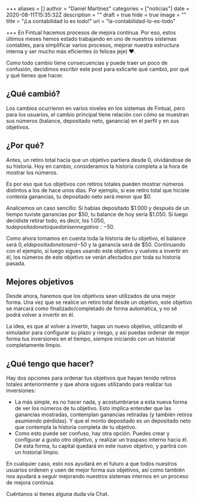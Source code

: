 +++
aliases = []
author = "Daniel Martínez"
categories = ["noticias"]
date = 2020-08-11T15:35:32Z
description = ""
draft = true
hide = true
image = ""
title = "¡La contabilidad lo es todo!"
url = "la-contabilidad-lo-es-todo"

+++
En Fintual hacemos procesos de mejora continua. Por eso, estos últimos meses hemos estado trabajando en uno de nuestros sistemas contables, para simplificar varios procesos, mejorar nuestra estructura interna y ser mucho más eficientes (o felices jeje) ❤️.

Como todo cambio tiene consecuencias y puede traer un poco de confusión, decidimos escribir este post para exlicarte qué cambió, por qué y qué tienes que hacer.

## ¿Qué cambió?

Los cambios ocurrieron en varios niveles en los sistemas de Fintual, pero para los usuarios, el cambio principal tiene relación con cómo se muestran sus números (balance, depositado neto, ganancia) en el perfil y en sus objetivos.

## ¿Por qué?

Antes, un retiro total hacía que un objetivo partiera desde 0, olvidándose de su historia. Hoy en cambio, consideramos la historia completa a la hora de mostrar los números.

Es por eso que tus objetivos con retiros totales pueden mostrar números distintos a los de hace unos días. Por ejemplo, si ese retiro total que hiciste contenía ganancias, tu depositado neto será menor que $0.

Analicemos un caso sencillo: Si habías depositado $1.000 y después de un tiempo tuviste ganancias por $50, tu balance de hoy sería $1.050. Si luego decidiste retirar todo, es decir, los $1.050, tu depositado neto quedaría en negativo: -$50.

Como ahora tomamos en cuenta toda la historia de tu objetivo, el balance será $0, el depositado neto será -$50 y la ganancia será de $50. Continuando con el ejemplo, si luego sigues usando este objetivo y vuelves a invertir en él, los números de este objetivo se verán afectados por toda su historia pasada.

## Mejores objetivos

Desde ahora, haremos que los objetivos sean utilizados de una mejor forma. Una vez que se realice un retiro total desde un objetivo, este objetivo se marcará como finalizado/completado de forma automática, y no sé podrá volver a invertir en él.

La idea, es que al volver a invertir, hagas un nuevo objetivo, utilizando el simulador para configurar su plazo y riesgo, y así puedas ordenar de mejor forma tus inversiones en el tiempo, siempre iniciando con un historial completamente limpio.

## ¿Qué tengo que hacer?

Hay dos opciones para ordenar tus objetivos que hayan tenido retiros totales anteriormente y que ahora sigues utilizando para realizar tus inversiones:

* La más simple, es no hacer nada, y acostumbrarse a esta nueva forma de ver los números de tu objetivo. Esto implica entender que las ganancias mostradas, contemplan ganancias retiradas (y también retiros asumiendo pérdidas). Y que el monto depositado es un depositado neto que contempla la historia completa de tu objetivo.
* Como esto puede ser confuso, hay otra opción. Puedes crear y configurar a gusto otro objetivo, y realizar un traspaso interno hacia él. De esta forma, tu capital quedará en este nuevo objetivo, y partirá con un historial limpio.

En cualquier caso, esto nos ayudará en el futuro a que todos nuestros usuarios ordenen y usen de mejor forma sus objetivos, así como también nos ayudará a seguir mejorando nuestros sistemas internos en un proceso de mejora continua.

Cuéntanos si tienes alguna duda vía Chat.